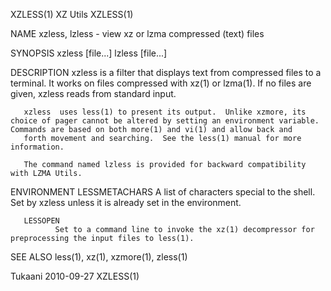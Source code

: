 XZLESS(1)                                                                                          XZ Utils                                                                                         XZLESS(1)

NAME
       xzless, lzless - view xz or lzma compressed (text) files

SYNOPSIS
       xzless [file...]
       lzless [file...]

DESCRIPTION
       xzless is a filter that displays text from compressed files to a terminal.  It works on files compressed with xz(1) or lzma(1).  If no files are given, xzless reads from standard input.

       xzless  uses less(1) to present its output.  Unlike xzmore, its choice of pager cannot be altered by setting an environment variable.  Commands are based on both more(1) and vi(1) and allow back and
       forth movement and searching.  See the less(1) manual for more information.

       The command named lzless is provided for backward compatibility with LZMA Utils.

ENVIRONMENT
       LESSMETACHARS
              A list of characters special to the shell.  Set by xzless unless it is already set in the environment.

       LESSOPEN
              Set to a command line to invoke the xz(1) decompressor for preprocessing the input files to less(1).

SEE ALSO
       less(1), xz(1), xzmore(1), zless(1)

Tukaani                                                                                           2010-09-27                                                                                        XZLESS(1)
